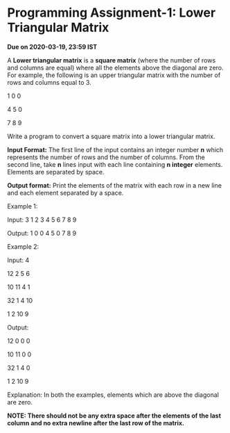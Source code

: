 #
# Programming Assignment-1: Lower Triangular Matrix

**Due on 2020-03-19, 23:59 IST**

A  **Lower triangular matrix**  is a  **square matrix**  (where the number of rows and columns are equal)  where all the elements above the diagonal are zero.
 For example, the following is an upper triangular matrix with the number of rows and columns equal to 3.

1 0 0

4 5 0

7 8 9

 Write a program to convert a square matrix into a lower triangular matrix.

**Input Format:**
The first line of the input contains an integer number  **n**  which represents the number of rows and the number of columns.
 From the second line, take  **n**  lines input with each line containing  **n integer**  elements. Elements are separated by space.

**Output format:**
 Print the elements of the matrix with each row in a new line and each element separated by a space.

 Example 1:

 Input:
 3
 1 2 3
 4 5 6
 7 8 9

 Output:
 1 0 0
 4 5 0
 7 8 9

 Example 2:

 Input:
 4

12 2 5 6

10 11 4 1

32 1 4 10

1 2 10 9

 Output:

12 0 0 0

10 11 0 0

32 1 4 0

1 2 10 9

Explanation:
 In both the examples, elements which are above the diagonal are zero.

**NOTE: There should not be any extra space after the elements of the last column and no extra newline after the last row of the matrix.**
